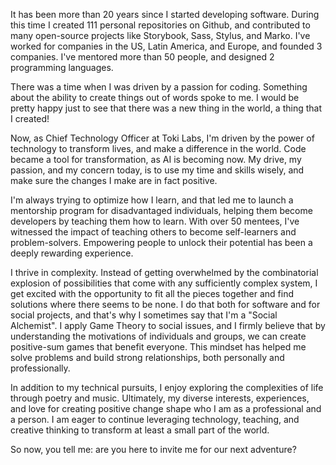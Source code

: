 It has been more than 20 years since I started developing software. During this time I created 111 personal repositories on Github, and contributed to many open-source projects like Storybook, Sass, Stylus, and Marko. I've worked for companies in the US, Latin America, and Europe, and founded 3 companies. I've mentored more than 50 people, and designed 2 programming languages.

There was a time when I was driven by a passion for coding. Something about the ability to create things out of words spoke to me. I would be pretty happy just to see that there was a new thing in the world, a thing that I created!

Now, as Chief Technology Officer at Toki Labs, I'm driven by the power of technology to transform lives, and make a difference in the world. Code became a tool for transformation, as AI is becoming now. My drive, my passion, and my concern today, is to use my time and skills wisely, and make sure the changes I make are in fact positive.

I'm always trying to optimize how I learn, and that led me to launch a mentorship program for disadvantaged individuals, helping them become developers by teaching them how to learn. With over 50 mentees, I've witnessed the impact of teaching others to become self-learners and problem-solvers. Empowering people to unlock their potential has been a deeply rewarding experience.

I thrive in complexity. Instead of getting overwhelmed by the combinatorial explosion of possibilities that come with any sufficiently complex system, I get excited with the opportunity to fit all the pieces together and find solutions where there seems to be none. I do that both for software and for social projects, and that's why I sometimes say that I'm a "Social Alchemist". I apply Game Theory to social issues, and I firmly believe that by understanding the motivations of individuals and groups, we can create positive-sum games that benefit everyone. This mindset has helped me solve problems and build strong relationships, both personally and professionally.

In addition to my technical pursuits, I enjoy exploring the complexities of life through poetry and music. Ultimately, my diverse interests, experiences, and love for creating positive change shape who I am as a professional and a person. I am eager to continue leveraging technology, teaching, and creative thinking to transform at least a small part of the world.

So now, you tell me: are you here to invite me for our next adventure?
